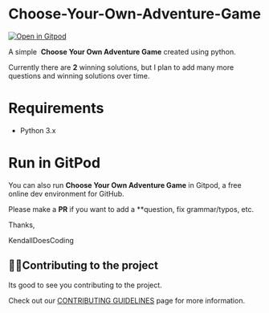# Choose-Your-Own-Adventure-Game

[![Open in Gitpod](https://gitpod.io/button/open-in-gitpod.svg)](https://gitpod.io/#https://github.com/KendallDoesCoding/Choose-Your-Own-Adventure-Game])

A simple  **Choose Your Own Adventure Game** created using python.

Currently there are **2** winning solutions, but I plan to add many more questions and winning solutions over time.

# Requirements

- Python 3.x

# Run in GitPod

You can also run **Choose Your Own Adventure Game** in Gitpod, a free online dev environment for GitHub.

Please make a **PR** if you want to add a **question, fix grammar/typos, etc.

Thanks,

KendallDoesCoding

<!-- CONTRIBUTING -->

## 💁‍♂️Contributing to the project
Its good to see you contributing to the project.

Check out our [CONTRIBUTING GUIDELINES](./CONTRIBUTING.md)
page for more information.

